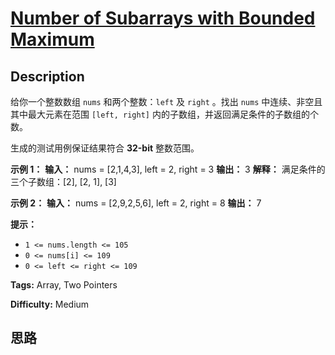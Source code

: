 # [Number of Subarrays with Bounded Maximum][title]

## Description

给你一个整数数组 `nums` 和两个整数：`left` 及 `right` 。找出 `nums` 中连续、非空且其中最大元素在范围 `[left,
right]` 内的子数组，并返回满足条件的子数组的个数。

生成的测试用例保证结果符合 **32-bit** 整数范围。



**示例 1：**
            **输入：** nums = [2,1,4,3], left = 2, right = 3    **输出：** 3    **解释：** 满足条件的三个子数组：[2], [2, 1], [3]    

**示例 2：**
            **输入：** nums = [2,9,2,5,6], left = 2, right = 8    **输出：** 7    



**提示：**

  * `1 <= nums.length <= 105`
  * `0 <= nums[i] <= 109`
  * `0 <= left <= right <= 109`


**Tags:** Array, Two Pointers

**Difficulty:** Medium

## 思路

[title]: https://leetcode-cn.com/problems/number-of-subarrays-with-bounded-maximum
